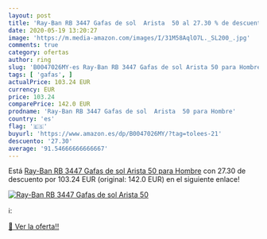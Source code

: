 ```yaml
---
layout: post
title: 'Ray-Ban RB 3447 Gafas de sol  Arista  50 al 27.30 % de descuento'
date: 2020-05-19 13:20:27
image: 'https://m.media-amazon.com/images/I/31M58AqlO7L._SL200_.jpg'
comments: true
category: ofertas
author: ring
slug: 'B0047026MY-es Ray-Ban RB 3447 Gafas de sol Arista 50 para Hombre'
tags: [ 'gafas', ]
actualPrice: 103.24 EUR
currency: EUR
price: 103.24
comparePrice: 142.0 EUR
prodname: 'Ray-Ban RB 3447 Gafas de sol  Arista  50 para Hombre'
country: 'es'
flag: '🇪🇸'
buyurl: 'https://www.amazon.es/dp/B0047026MY/?tag=tolees-21'
descuento: '27.30'
average: '91.54666666666667'
---
```


Está [Ray-Ban RB 3447 Gafas de sol  Arista  50 para Hombre](https://www.amazon.es/dp/B0047026MY/?tag=tolees-21) con 27.30 de descuento por 103.24 EUR (original: 142.0 EUR) en el siguiente enlace!

[![Ray-Ban RB 3447 Gafas de sol  Arista  50](https://m.media-amazon.com/images/I/31M58AqlO7L._SL200_.jpg)](https://www.amazon.es/dp/B0047026MY/?tag=tolees-21)

ℹ️:


[🛒 Ver la oferta!!](https://www.amazon.es/dp/B0047026MY/?tag=tolees-21)
